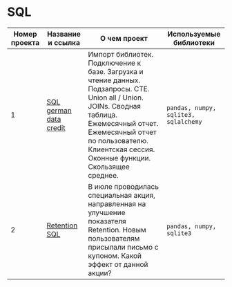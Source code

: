 # SQL

Номер проекта | Название и ссылка | О чем проект | Используемые библиотеки |
--- | --- | --- | --- |
1 | [SQL german data credit](https://nbviewer.org/github/AlexandrBelokon/SQL/blob/main/SQL_german_credit_data.ipynb "Анализ данных с помощью SQL в пространстве Jupyter") | Импорт библиотек. Подключение к базе. Загрузка и чтение данных. Подзапросы. CTE. Union all / Union. JOINs. Сводная таблица. Ежемесячный отчет. Ежемесячный отчет по пользователю. Клиентская сессия. Оконные функции. Скользящее среднее. |`pandas, numpy, sqlite3, sqlalchemy`|
2 | [Retention SQL](https://nbviewer.org/github/AlexandrBelokon/SQL/blob/main/retention_sql.ipynb "Retention SQL") | В июле проводилась специальная акция, направленная на улучшение показателя Retention. Новым пользователям присылали письмо с купоном. Какой эффект от данной акции? |`pandas, numpy, sqlite3`|
